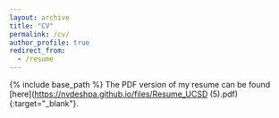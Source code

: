 ```yaml
---
layout: archive
title: "CV"
permalink: /cv/
author_profile: true
redirect_from:
  - /resume
---
```



{% include base_path %}
The PDF version of my resume can be found [here](https://nvdeshpa.github.io/files/Resume_UCSD (5).pdf){:target="_blank"}.

